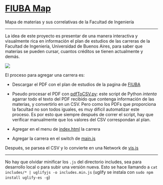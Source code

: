 # [FIUBA Map](https://fdelmazo.github.io/FIUBA-Map/)

Mapa de materias y sus correlativas de la Facultad de Ingeniería

---

La idea de este proyecto es presentar de una manera interactiva y visualmente rica en información el plan de estudios de las carreras de la Facultad de Ingeniería, Universidad de Buenos Aires, para saber que materias se pueden cursar, cuantos créditos se tienen actualmente y demás.

<a href='https://imgur.com/QkXbwFc'><img src='https://i.imgur.com/QkXbwFch.gif'></a>

El proceso para agregar una carrera es:

* Descargar el PDF con el plan de estudios de la pagina de [FIUBA](http://www.fi.uba.ar/es/grado)

* Pseudo procesar el PDF con [pdfToCSV.py](data/pdfToCSV.py): este script de Python *intenta* agarrar todo el texto del PDF recibido que contenga información de las materias, y convertirlo en un CSV. Pero como los PDFs que proporciona la facultad no son todos iguales, es muy dificil automatizar este proceso. Es por esto que siempre después de correr el script, hay que verificar manualmente que los valores del CSV correspondan al plan.

* Agregar en el menu de [index.html](index.html) la carrera

* Agregar la carrera en el switch de [main.js](main.js)

Después, se parsea el CSV y lo convierte en una Network de [vis.js](https://visjs.org/docs/network/)

---
 
No hay que olvidar minificar los `.js` del directorio includes, sea para desarrollo local o para subir una versión nueva. Esto se hace llamando a `cat includes/* | uglifyjs -o includes.min.js` (uglify se instala con `sudo npm install uglify-es -g`)